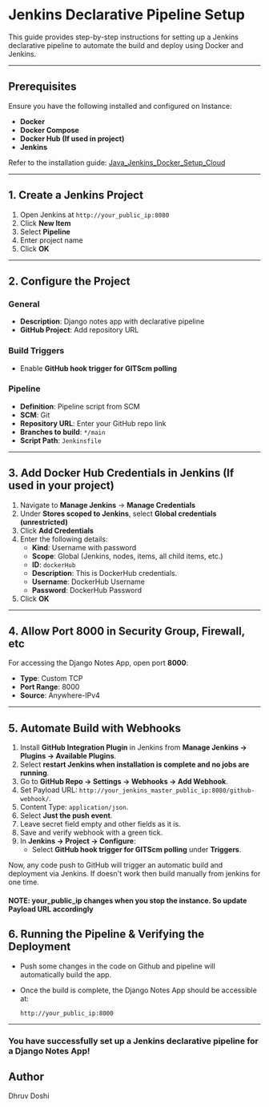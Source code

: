 # Jenkins Declarative Pipeline Setup

This guide provides step-by-step instructions for setting up a Jenkins declarative pipeline to automate the build and deploy using Docker and Jenkins.

---

## Prerequisites

Ensure you have the following installed and configured on Instance:
- **Docker**
- **Docker Compose**
- **Docker Hub (If used in project)**
- **Jenkins**

Refer to the installation guide: [Java_Jenkins_Docker_Setup_Cloud](https://github.com/dhruv-dosh/Java_Jenkins_Docker_Setup_Cloud)

---

## 1. Create a Jenkins Project

1. Open Jenkins at `http://your_public_ip:8080`
2. Click **New Item**
3. Select **Pipeline**
4. Enter project name 
5. Click **OK**

---

## 2. Configure the Project

### General
- **Description**: Django notes app with declarative pipeline
- **GitHub Project**: Add repository URL

### Build Triggers
- Enable **GitHub hook trigger for GITScm polling**

### Pipeline
- **Definition**: Pipeline script from SCM
- **SCM**: Git
- **Repository URL**: Enter your GitHub repo link
- **Branches to build**: `*/main`
- **Script Path**: `Jenkinsfile`

---

## 3. Add Docker Hub Credentials in Jenkins (If used in your project)

1. Navigate to **Manage Jenkins** → **Manage Credentials**
2. Under **Stores scoped to Jenkins**, select **Global credentials (unrestricted)**
3. Click **Add Credentials**
4. Enter the following details:
   - **Kind**: Username with password
   - **Scope**: Global (Jenkins, nodes, items, all child items, etc.)
   - **ID**: `dockerHub`
   - **Description**: This is DockerHub credentials.
   - **Username**: DockerHub Username 
   - **Password**: DockerHub Password
5. Click **OK**

---

## 4. Allow Port 8000 in Security Group, Firewall, etc

For accessing the Django Notes App, open port **8000**:
- **Type**: Custom TCP
- **Port Range**: 8000
- **Source**: Anywhere-IPv4

---

## 5. Automate Build with Webhooks

1. Install **GitHub Integration Plugin** in Jenkins from **Manage Jenkins → Plugins → Available Plugins**.
2. Select **restart Jenkins when installation is complete and no jobs are running**.
3. Go to **GitHub Repo → Settings → Webhooks → Add Webhook**.
4. Set Payload URL: `http://your_jenkins_master_public_ip:8080/github-webhook/`.
5. Content Type: `application/json`.
6. Select **Just the push event**.
7. Leave secret field empty and other fields as it is.
8. Save and verify webhook with a green tick.
9. In **Jenkins → Project → Configure**:
   - Select **GitHub hook trigger for GITScm polling** under **Triggers**.

Now, any code push to GitHub will trigger an automatic build and deployment via Jenkins. If doesn't work then build manually from jenkins for one time.

#### NOTE: your_public_ip changes when you stop the instance. So update Payload URL accordingly


## 6. Running the Pipeline & Verifying the Deployment

- Push some changes in the code on Github and pipeline will automatically build the app.
- Once the build is complete, the Django Notes App should be accessible at: 
  
  ```
  http://your_public_ip:8000
  ```

---

### You have successfully set up a Jenkins declarative pipeline for a Django Notes App!

## Author
Dhruv Doshi


